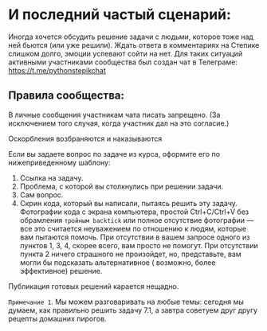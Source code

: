 # И последний частый сценарий:

Иногда хочется обсудить решение задачи с людьми, которое тоже над ней бьются (или уже решили).
Ждать ответа в комментариях на Степике слишком долго, эмоции успевают сойти на нет.
Для таких ситуаций активными участниками сообщества был создан чат в Телеграме:
https://t.me/pythonstepikchat

## Правила сообщества:

В личные сообщения участникам чата писать запрещено. (За исключением того случая, когда участник дал на это согласие.)

Оскорбления возбраняются и наказываются

Если вы задаете вопрос по задаче из курса, оформите его по нижеприведенному шаблону:

1. Ссылка на задачу.
2. Проблема, с которой вы столкнулись при решении задачи.
3. Сам вопрос.
4. Скрин кода, который вы написали, пытаясь решить эту задачу.
   Фотографии кода с экрана компьютера, простой Ctrl+С/Ctrl+V без обрамления ```тройным backtick``` или полное
   отсутствие фотографии —все это считается неуважением по отношению к людям, которые вам пытаются помочь.
   При отсутствии в вашем запросе одного из пунктов 1, 3, 4, скорее всего, вам просто не помогут.
   При отсутствии пункта 2 ничего страшного не произойдет, но, представьте, вам могли бы подсказать альтернативное (
   возможно, более эффективное) решение.

Публикация готовых решений карается нещадно.

`Примечание 1`. Мы можем разговаривать на любые темы: сегодня мы думаем, как правильно решить задачу 7.1, а завтра
советуем друг другу рецепты домашних пирогов.
